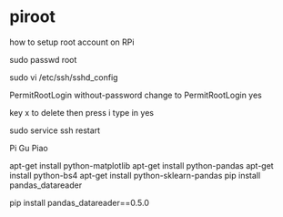 # piroot
how to setup root account on RPi


sudo passwd root

sudo vi /etc/ssh/sshd_config

PermitRootLogin without-password
change to
PermitRootLogin yes

key x to delete then press i type in yes

sudo service ssh restart


Pi Gu Piao


apt-get install python-matplotlib
apt-get install python-pandas
apt-get install python-bs4
apt-get install python-sklearn-pandas
pip install pandas_datareader

pip install pandas_datareader==0.5.0
